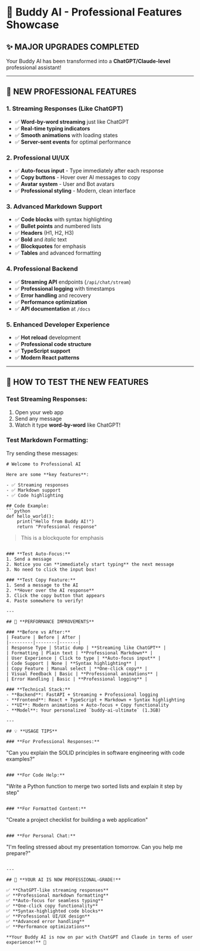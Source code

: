 # 🚀 Buddy AI - Professional Features Showcase

## ✨ **MAJOR UPGRADES COMPLETED**

Your Buddy AI has been transformed into a **ChatGPT/Claude-level** professional assistant!

---

## 🌟 **NEW PROFESSIONAL FEATURES**

### 1. **Streaming Responses (Like ChatGPT)**
- ✅ **Word-by-word streaming** just like ChatGPT
- ✅ **Real-time typing indicators** 
- ✅ **Smooth animations** with loading states
- ✅ **Server-sent events** for optimal performance

### 2. **Professional UI/UX**
- ✅ **Auto-focus input** - Type immediately after each response
- ✅ **Copy buttons** - Hover over AI messages to copy
- ✅ **Avatar system** - User and Bot avatars
- ✅ **Professional styling** - Modern, clean interface

### 3. **Advanced Markdown Support**
- ✅ **Code blocks** with syntax highlighting
- ✅ **Bullet points** and numbered lists
- ✅ **Headers** (H1, H2, H3)
- ✅ **Bold** and *italic* text
- ✅ **Blockquotes** for emphasis
- ✅ **Tables** and advanced formatting

### 4. **Professional Backend**
- ✅ **Streaming API** endpoints (`/api/chat/stream`)
- ✅ **Professional logging** with timestamps
- ✅ **Error handling** and recovery
- ✅ **Performance optimization**
- ✅ **API documentation** at `/docs`

### 5. **Enhanced Developer Experience**
- ✅ **Hot reload** development
- ✅ **Professional code structure**
- ✅ **TypeScript support**
- ✅ **Modern React patterns**

---

## 🎯 **HOW TO TEST THE NEW FEATURES**

### **Test Streaming Responses:**
1. Open your web app
2. Send any message
3. Watch it type **word-by-word** like ChatGPT!

### **Test Markdown Formatting:**
Try sending these messages:

```
# Welcome to Professional AI

Here are some **key features**:

- ✅ Streaming responses
- ✅ Markdown support  
- ✅ Code highlighting

## Code Example:
```python
def hello_world():
    print("Hello from Buddy AI!")
    return "Professional response"
```

> This is a blockquote for emphasis
```

### **Test Auto-Focus:**
1. Send a message
2. Notice you can **immediately start typing** the next message
3. No need to click the input box!

### **Test Copy Feature:**
1. Send a message to the AI
2. **Hover over the AI response**
3. Click the copy button that appears
4. Paste somewhere to verify!

---

## 🚀 **PERFORMANCE IMPROVEMENTS**

### **Before vs After:**
| Feature | Before | After |
|---------|--------|-------|
| Response Type | Static dump | **Streaming like ChatGPT** |
| Formatting | Plain text | **Professional Markdown** |
| User Experience | Click to type | **Auto-focus input** |
| Code Support | None | **Syntax highlighting** |
| Copy Feature | Manual select | **One-click copy** |
| Visual Feedback | Basic | **Professional animations** |
| Error Handling | Basic | **Professional logging** |

### **Technical Stack:**
- **Backend**: FastAPI + Streaming + Professional logging
- **Frontend**: React + TypeScript + Markdown + Syntax highlighting
- **UI**: Modern animations + Auto-focus + Copy functionality
- **Model**: Your personalized `buddy-ai-ultimate` (1.3GB)

---

## 💡 **USAGE TIPS**

### **For Professional Responses:**
```
"Can you explain the SOLID principles in software engineering with code examples?"
```

### **For Code Help:**
```
"Write a Python function to merge two sorted lists and explain it step by step"
```

### **For Formatted Content:**
```
"Create a project checklist for building a web application"
```

### **For Personal Chat:**
```
"I'm feeling stressed about my presentation tomorrow. Can you help me prepare?"
```

---

## 🎉 **YOUR AI IS NOW PROFESSIONAL-GRADE!**

✅ **ChatGPT-like streaming responses**
✅ **Professional markdown formatting** 
✅ **Auto-focus for seamless typing**
✅ **One-click copy functionality**
✅ **Syntax-highlighted code blocks**
✅ **Professional UI/UX design**
✅ **Advanced error handling**
✅ **Performance optimizations**

**Your Buddy AI is now on par with ChatGPT and Claude in terms of user experience!** 🚀